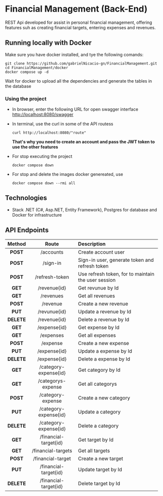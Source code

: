 # Financial Management (Back-End)  
REST Api developed for assist in personal financial management, offering features suh as creating financial targets, entering expenses and revenues.

## Running locally with Docker
Make sure you have docker installed, and tye the following comands:
```
git clone https://github.com/gabrielNicacio-gn/FinancialManagement.git
cd FinancialManagement/docker
docker compose up -d
```

Wait for docker to upload all the dependencies and generate the tables in the database

### Using the project ###

- In browser, enter the following URL for open swagger interface <br>
  <http://localhost:8080/swagger>
  
- In terminal, use the curl in some of the API routess 
  ```
  curl http://localhost:8080/"route" 
  ```
  **That's why you need to create an account and pass the JWT token to use the other features** 

- For stop executing the project

  ```
  docker compose down
  ```
  
- For stop and delete the images docker genereated, use
  ```
  docker compose down --rmi all
  ```
  
## Technologies
- Stack .NET (C#, Asp.NET, Entity Framework), Postgres for database and Docker for infrastructure

## API Endpoints
  Method      |       Route           |     Description
:------------:|:---------------------:|:---------------------------------------------------------------
  **POST**    |       /accounts       | Create account user 
  **POST**    |       /sign-in        | Sign-in user, generate token and refresh token
  **POST**    |   /refresh-token      | Use refresh token, for to maintain the user session
  **GET**     |    /revenue{id}       | Get revunue by Id
  **GET**     |    /revenues          | Get all revenues
 **POST**     |     /revenue          | Create a new revenue
  **PUT**     |    /revunue{id}       | Update a revenue by Id 
**DELETE**    |     /revenue{id}      | Delete a revenue by Id
 **GET**      |     /expense{id}      | Get expense by Id
 **GET**      |    /expenses          | Get all expenses
 **POST**     |    /expense           | Create a new expense
 **PUT**      |   /expense{id}        | Update a expense by Id
 **DELETE**   |   /expense{id}        | Delete a expense by Id
 **GET**      | /category-expense{id} | Get category by Id
 **GET**      | /categorys-expense    | Get all categorys
 **POST**     | /category-expense     | Create a new category
 **PUT**      | /category-expense{id} | Update a category
 **DELETE**   | /category-expense{id} | Delete a category
 **GET**      | /financial-target{id} | Get target by Id
 **GET**      |  /financial-targets   | Get all targets
 **POST**     |  /financial-target    | Create a new target
 **PUT**      | /financial-target{id} | Update target by Id
 **DELETE**   | /financial-target{id} | Delete target by Id


 
